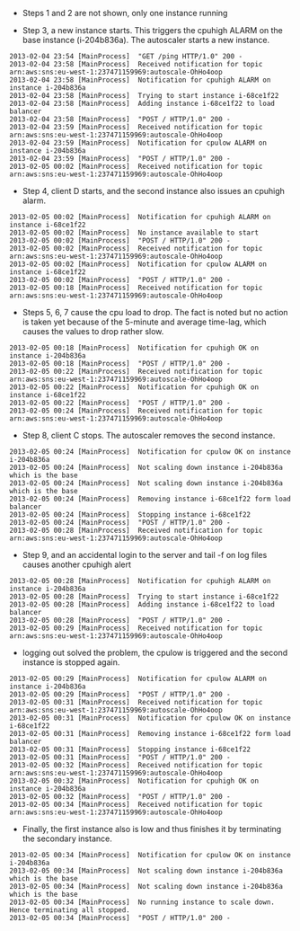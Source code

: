 * Steps 1 and 2 are not shown, only one instance running

* Step 3, a new instance starts. This triggers the cpuhigh ALARM on the base instance (i-204b836a). The autoscaler starts a new instance.
```
2013-02-04 23:54 [MainProcess]	"GET /ping HTTP/1.0" 200 -
2013-02-04 23:58 [MainProcess]	Received notification for topic arn:aws:sns:eu-west-1:237471159969:autoscale-OhHo4oop
2013-02-04 23:58 [MainProcess]	Notification for cpuhigh ALARM on instance i-204b836a
2013-02-04 23:58 [MainProcess]	Trying to start instance i-68ce1f22
2013-02-04 23:58 [MainProcess]	Adding instance i-68ce1f22 to load balancer
2013-02-04 23:58 [MainProcess]	"POST / HTTP/1.0" 200 -
2013-02-04 23:59 [MainProcess]	Received notification for topic arn:aws:sns:eu-west-1:237471159969:autoscale-OhHo4oop
2013-02-04 23:59 [MainProcess]	Notification for cpulow ALARM on instance i-204b836a
2013-02-04 23:59 [MainProcess]	"POST / HTTP/1.0" 200 -
2013-02-05 00:02 [MainProcess]	Received notification for topic arn:aws:sns:eu-west-1:237471159969:autoscale-OhHo4oop
```

* Step 4, client D starts, and the second instance also issues an cpuhigh alarm. 
```
2013-02-05 00:02 [MainProcess]	Notification for cpuhigh ALARM on instance i-68ce1f22
2013-02-05 00:02 [MainProcess]	No instance available to start
2013-02-05 00:02 [MainProcess]	"POST / HTTP/1.0" 200 -
2013-02-05 00:02 [MainProcess]	Received notification for topic arn:aws:sns:eu-west-1:237471159969:autoscale-OhHo4oop
2013-02-05 00:02 [MainProcess]	Notification for cpulow ALARM on instance i-68ce1f22
2013-02-05 00:02 [MainProcess]	"POST / HTTP/1.0" 200 -
2013-02-05 00:18 [MainProcess]	Received notification for topic arn:aws:sns:eu-west-1:237471159969:autoscale-OhHo4oop
```

* Steps 5, 6, 7 cause the cpu load to drop. The fact is noted but no action is taken yet because of the 5-minute and average time-lag, which causes the values to drop rather slow.
```
2013-02-05 00:18 [MainProcess]	Notification for cpuhigh OK on instance i-204b836a
2013-02-05 00:18 [MainProcess]	"POST / HTTP/1.0" 200 -
2013-02-05 00:22 [MainProcess]	Received notification for topic arn:aws:sns:eu-west-1:237471159969:autoscale-OhHo4oop
2013-02-05 00:22 [MainProcess]	Notification for cpuhigh OK on instance i-68ce1f22
2013-02-05 00:22 [MainProcess]	"POST / HTTP/1.0" 200 -
2013-02-05 00:24 [MainProcess]	Received notification for topic arn:aws:sns:eu-west-1:237471159969:autoscale-OhHo4oop
```

* Step 8, client C stops. The autoscaler removes the second instance.
```
2013-02-05 00:24 [MainProcess]	Notification for cpulow OK on instance i-204b836a
2013-02-05 00:24 [MainProcess]	Not scaling down instance i-204b836a which is the base
2013-02-05 00:24 [MainProcess]	Not scaling down instance i-204b836a which is the base
2013-02-05 00:24 [MainProcess]	Removing instance i-68ce1f22 form load balancer
2013-02-05 00:24 [MainProcess]	Stopping instance i-68ce1f22
2013-02-05 00:24 [MainProcess]	"POST / HTTP/1.0" 200 -
2013-02-05 00:28 [MainProcess]	Received notification for topic arn:aws:sns:eu-west-1:237471159969:autoscale-OhHo4oop
```

* Step 9, and an accidental login to the server and tail -f on log files causes another cpuhigh alert
```
2013-02-05 00:28 [MainProcess]	Notification for cpuhigh ALARM on instance i-204b836a
2013-02-05 00:28 [MainProcess]	Trying to start instance i-68ce1f22
2013-02-05 00:28 [MainProcess]	Adding instance i-68ce1f22 to load balancer
2013-02-05 00:28 [MainProcess]	"POST / HTTP/1.0" 200 -
2013-02-05 00:29 [MainProcess]	Received notification for topic arn:aws:sns:eu-west-1:237471159969:autoscale-OhHo4oop
```

* logging out solved the problem, the cpulow is triggered and the second instance is stopped again.
```
2013-02-05 00:29 [MainProcess]	Notification for cpulow ALARM on instance i-204b836a
2013-02-05 00:29 [MainProcess]	"POST / HTTP/1.0" 200 -
2013-02-05 00:31 [MainProcess]	Received notification for topic arn:aws:sns:eu-west-1:237471159969:autoscale-OhHo4oop
2013-02-05 00:31 [MainProcess]	Notification for cpulow OK on instance i-68ce1f22
2013-02-05 00:31 [MainProcess]	Removing instance i-68ce1f22 form load balancer
2013-02-05 00:31 [MainProcess]	Stopping instance i-68ce1f22
2013-02-05 00:31 [MainProcess]	"POST / HTTP/1.0" 200 -
2013-02-05 00:32 [MainProcess]	Received notification for topic arn:aws:sns:eu-west-1:237471159969:autoscale-OhHo4oop
2013-02-05 00:32 [MainProcess]	Notification for cpuhigh OK on instance i-204b836a
2013-02-05 00:32 [MainProcess]	"POST / HTTP/1.0" 200 -
2013-02-05 00:34 [MainProcess]	Received notification for topic arn:aws:sns:eu-west-1:237471159969:autoscale-OhHo4oop
```

* Finally, the first instance also is low and thus finishes it by terminating the secondary instance.
```
2013-02-05 00:34 [MainProcess]	Notification for cpulow OK on instance i-204b836a
2013-02-05 00:34 [MainProcess]	Not scaling down instance i-204b836a which is the base
2013-02-05 00:34 [MainProcess]	Not scaling down instance i-204b836a which is the base
2013-02-05 00:34 [MainProcess]	No running instance to scale down. Hence terminating all stopped.
2013-02-05 00:34 [MainProcess]	"POST / HTTP/1.0" 200 -
```